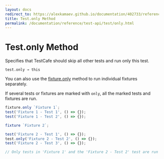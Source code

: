 ```yaml
---
layout: docs
redirect_to: https://alexkamaev.github.io/documentation/402733/reference/test-api/test/only
title: Test.only Method
permalink: /documentation/reference/test-api/test/only.html
---
```

# Test.only Method

Specifies that TestCafe should skip all other tests and run only this test.

```text
test.only → this
```

You can also use the [fixture.only](../fixture/only.md) method to run individual fixtures separately.

If several tests or fixtures are marked with `only`, all the marked tests and fixtures are run.

```js
fixture.only `Fixture 1`;
test('Fixture 1 - Test 1', () => {});
test('Fixture 1 - Test 2', () => {});

fixture `Fixture 2`;

test('Fixture 2 - Test 1', () => {});
test.only('Fixture 2 - Test 2', () => {});
test('Fixture 2 - Test 3', () => {});

// Only tests in 'Fixture 1' and the 'Fixture 2 - Test 2' test are run
```
